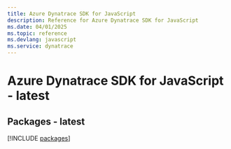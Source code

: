 ```yaml
---
title: Azure Dynatrace SDK for JavaScript
description: Reference for Azure Dynatrace SDK for JavaScript
ms.date: 04/01/2025
ms.topic: reference
ms.devlang: javascript
ms.service: dynatrace
---
```

# Azure Dynatrace SDK for JavaScript - latest
## Packages - latest
[!INCLUDE [packages](dynatrace-index.md)]